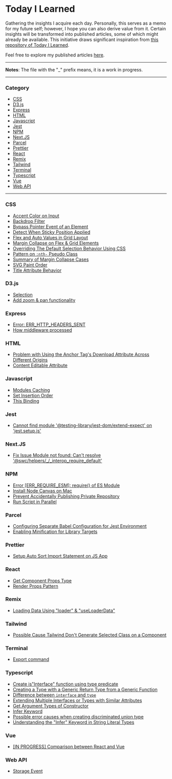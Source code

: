 # Today I Learned

Gathering the insights I acquire each day. Personally, this serves as a memo for my future self; however, I hope you can also derive value from it. Certain insights will be transformed into published articles, some of which might already be available. This initiative draws significant inspiration from [this repository of Today I Learned](https://github.com/jbranchaud/til).

Feel free to explore my published articles [here](https://dev.to/mustafamilyas).

---

**Notes**:
The file with the "\_" prefix means, it is a work in progress.

---

### Category

- [CSS](#css)
- [D3.js](#d3js)
- [Express](#express)
- [HTML](#html)
- [Javascript](#javascript)
- [Jest](#jest)
- [NPM](#npm)
- [Next.JS](#nextjs)
- [Parcel](#parcel)
- [Prettier](#prettier)
- [React](#react)
- [Remix](#remix)
- [Tailwind](#tailwind)
- [Terminal](#terminal)
- [Typescript](#typescript)
- [Vue](#vue)
- [Web API](#web-api)

---

### CSS

- [Accent Color on Input](/css/accent-color-on-input.md)
- [Backdrop Filter](/css/backdrop-filter.md)
- [Bypass Pointer Event of an Element](/css/bypass-pointer-event.md)
- [Detect When Sticky Position Applied](/css/detect-when-sticky-position-applied.md)
- [Flex and Auto Values in Grid Layout](/css/flex-and-auto-value-on-grid.md)
- [Margin Collapse on Flex & Grid Elements](/css/margin-collapse-flex-grid.md)
- [Overriding The Default Selection Behavior Using CSS](/css/overriding-the-default-selection-behavior-with-css.md)
- [Pattern on `:nth-` Pseudo Class](/css/nth-pseudo-class.md)
- [Summary of Margin Collapse Cases](/css/summary-margin-collapse.md)
- [SVG Paint Order](/css/svg-paint-order.md)
- [Title Attribute Behavior](/css/title-attribute.md)

### D3.js

- [Selection](/d3/selection.md)
- [Add zoom & pan functionality](/d3/add-zoom-and-pan.md)

### Express

- [Error: ERR_HTTP_HEADERS_SENT](/express/err-http-headers-sent.md)
- [How middleware processed](/express/middleware-run-sequence.md)

### HTML

- [Problem with Using the Anchor Tag's Download Attribute Across Different Origins](/html/can-t-use-anchor-tag-download-attribute-for-different-origin.md)
- [Content Editable Attribute](/html/contenteditable-attribute.md)

### Javascript

- [Modules Caching](/javascript/modules-caching.md)
- [Set Insertion Order](/javascript/set-insertion-order.md)
- [This Binding](/javascript/this-binding.md)

### Jest

- [Cannot find module '@testing-library/jest-dom/extend-expect' on 'jest.setup.js'](/jest/testing-library-jsdom-extend-expect.md)

### Next.JS

- [Fix Issue Module not found: Can't resolve '@swc/helpers/\_/\_interop_require_default'](/next/swc-helper-module-not-found.md)

### NPM

- [Error [ERR_REQUIRE_ESM]: require() of ES Module](/npm/require-esm-error.md)
- [Install Node Canvas on Mac](/npm/install-node-canvas-on-mac.md)
- [Prevent Accidentally Publishing Private Repository](/npm/prevent-npm-to-publish-repository.md)
- [Run Script in Parallel](/npm/run-script-in-parallel.md)

### Parcel

- [Configuring Separate Babel Configuration for Jest Environment](/parcel/setup-separate-babel-config-for-jest.md)
- [Enabling Minification for Library Targets](/parcel/enable-minification-on-library-target.md)

### Prettier

- [Setup Auto Sort Import Statement on JS App](/prettier/auto-sort-import.md)

### React

- [Get Component Props Type](/react/get-component-props-type.md)
- [Render Props Pattern](/react/render-props-pattern.md)

### Remix

- [Loading Data Using "loader" & "useLoaderData"](/remix/loading-data.md)

### Tailwind

- [Possible Cause Tailwind Don't Generate Selected Class on a Component](/tailwind/tailwind-do-not-generate-selected-class-on-a-component.md)

### Terminal

- [Export command](/terminal/export.md)

### Typescript

- [Create is"Interface" function using type predicate](/typescript/create-is-interface-function.md)
- [Creating a Type with a Generic Return Type from a Generic Function](/typescript/create-type-generic-return-type.md)
- [Difference between `interface` and `type`](/typescript/difference-of-interface-and-type.md)
- [Extending Multiple Interfaces or Types with Similar Attributes](/typescript/extending-multiple-interface-or-type-with-similar-attribute.md)
- [Get Argument Types of Constructor](/typescript/get-argument-types-of-generic-contructor.md)
- [Infer Keyword](/typescript/infer-keyword.md)
- [Possible error causes when creating discriminated union type](/typescript/discriminated-union-type-error.md)
- [Understanding the "Infer" Keyword in String Literal Types](https://dev.to/mustafamilyas/understanding-the-infer-keyword-in-string-literal-types-gbh)

### Vue

- [[IN PROGRESS] Comparison between React and Vue](/vue/comparison-react-%26-vue.md)

### Web API

- [Storage Event](/web-api/storage-event.md)
